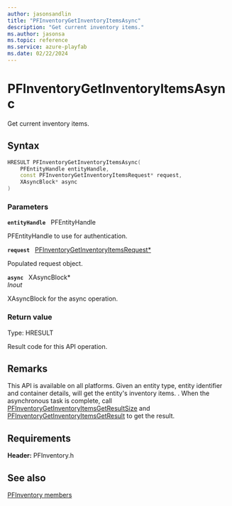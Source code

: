 ```yaml
---
author: jasonsandlin
title: "PFInventoryGetInventoryItemsAsync"
description: "Get current inventory items."
ms.author: jasonsa
ms.topic: reference
ms.service: azure-playfab
ms.date: 02/22/2024
---
```


# PFInventoryGetInventoryItemsAsync  

Get current inventory items.  

## Syntax  
  
```cpp
HRESULT PFInventoryGetInventoryItemsAsync(  
    PFEntityHandle entityHandle,  
    const PFInventoryGetInventoryItemsRequest* request,  
    XAsyncBlock* async  
)  
```  
  
### Parameters  
  
**`entityHandle`** &nbsp; PFEntityHandle  
  
PFEntityHandle to use for authentication.  
  
**`request`** &nbsp; [PFInventoryGetInventoryItemsRequest*](../../pfinventorytypes/structs/pfinventorygetinventoryitemsrequest.md)  
  
Populated request object.  
  
**`async`** &nbsp; XAsyncBlock*  
*_Inout_*  
  
XAsyncBlock for the async operation.  
  
  
### Return value
Type: HRESULT
  
Result code for this API operation.
  
## Remarks  
  
This API is available on all platforms. Given an entity type, entity identifier and container details, will get the entity's inventory items. . When the asynchronous task is complete, call [PFInventoryGetInventoryItemsGetResultSize](pfinventorygetinventoryitemsgetresultsize.md) and [PFInventoryGetInventoryItemsGetResult](pfinventorygetinventoryitemsgetresult.md) to get the result.
  
## Requirements  
  
**Header:** PFInventory.h
  
## See also  
[PFInventory members](../pfinventory_members.md)  

  
  
